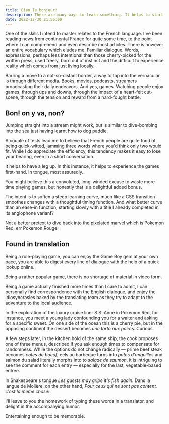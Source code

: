 ```yaml
---
title: Bien le bonjour!
description: There are many ways to learn something. It helps to start with the right foot
date: 2022-12-30 21:56:00
---
```


One of the skills I intend to master relates to the French language. I've been reading news from continental France for quite some time, to the point where I can comprehend and even describe most articles. There is however an entire vocabulary which eludes me. Familiar dialogue. Words, expressions, perhaps less intentional than those cherry-picked for the written press, used freely, born out of instinct and the difficult to experience reality which comes from just living locally.

Barring a move to a not-so-distant border, a way to tap into the vernacular is through different media. Books, movies, podcasts, streamers broadcasting their daily endeavors. And yes, games. Watching people enjoy games, through ups and downs, through the impact of a heart-felt cut-scene, through the tension and reward from a hard-fought battle.

## Bon! on y va, non?

Jumping straight into a stream might work, but is similar to dive-bombing into the sea just having learnt how to dog paddle.

A couple of tests lead me to believe that French people are quite fond of being quick-witted, jamming three words where you'd think only two would fit. While I do appreciate the efficiency, this tendency makes it easy to lose your bearing, even in a short conversation.

It helps to have a leg up. In this instance, it helps to experience the games first-hand. In tongue, most assuredly.

You might believe this a convoluted, long-winded excuse to waste more time playing games, but honestly that is a delightful added bonus.

The intent is to soften a steep learning curve, much like a CSS transition smoothes changes with a thoughtful timing function. And what better curve than an ease-in function, starting slowly with a title I already completed in its anglophone variant?

Not a better pretext to dive back into the pixelated marvel which is Pokemon Red, err Pokemon Rouge.

## Found in translation

Being a role-playing game, you can enjoy the Game Boy gem at your own pace, you are able to digest every line of dialogue with the help of a quick lookup online.

Being a rather popular game, there is no shortage of material in video form.

Being a game actually finished more times than I care to admit, I can personally find correspondence with the English dialogue, and enjoy the idiosyncrasies baked by the translating team as they try to adapt to the adventure to the local audience.

In the exploration of the luxury cruise liner S.S. Anne in Pokemon Red, for instance, you meet a young lady confounding you for a waiter and asking for a specific sweet. On one side of the ocean this is a cherry pie, but in the opposing continent the dessert becomes _une tarte aux poires_. Curious.

A few steps later, in the kitchen hold of the same ship, the cook proposes one of three menus, described if you ask enough times to compensate for randomness. While the options do not change radically — prime beef steak becomes _cotes de boeuf_, eels au barbeque turns into _pates d'anguilles_ and salmon du salad literally morphs into to _salade de saumon_, it is intriguing to see the comment for each entry — especially for the last, vegetable-based entree.

In Shakespeare's tongue _Les guests may gripe it's fish again_. Dans la langue de Molière, on the other hand, _Pour ceux qui ne sont pas content, c'est la meme chose!_.

I'll leave to you the homework of typing these words in a translator, and delight in the accompanying humor.

Entertaining enough to be memorable.
